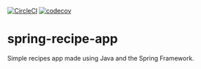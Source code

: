 [![CircleCI](https://circleci.com/gh/lucian-augusto/spring-recipe-app.svg?style=svg)](https://circleci.com/gh/lucian-augusto/spring-recipe-app) [![codecov](https://codecov.io/gh/lucian-augusto/spring-recipe-app/branch/master/graph/badge.svg?token=5XLJFYMIR8)](https://codecov.io/gh/lucian-augusto/spring-recipe-app)

# spring-recipe-app
Simple recipes app made using Java and the Spring Framework.
